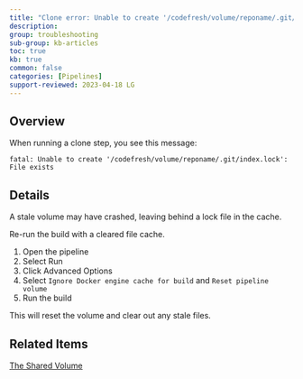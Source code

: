 ```yaml
---
title: "Clone error: Unable to create '/codefresh/volume/reponame/.git/index.lock': File exists"
description: 
group: troubleshooting
sub-group: kb-articles
toc: true
kb: true
common: false
categories: [Pipelines]
support-reviewed: 2023-04-18 LG
---
```


## Overview

When running a clone step, you see this message:

```shell
fatal: Unable to create '/codefresh/volume/reponame/.git/index.lock': File exists
```

## Details

A stale volume may have crashed, leaving behind a lock file in the cache.

Re-run the build with a cleared file cache.

1. Open the pipeline
2. Select Run
3. Click Advanced Options
4. Select `Ignore Docker engine cache for build` and `Reset pipeline volume`
5. Run the build

This will reset the volume and clear out any stale files.

## Related Items

[The Shared Volume]({{site.baseurl}}/docs/example-catalog/ci-examples/shared-volumes-between-builds/#the-shared-volume)
